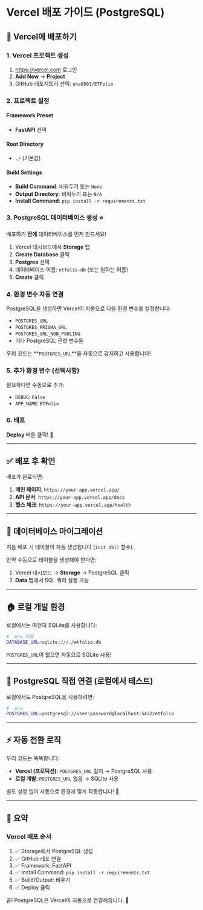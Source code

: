 # Vercel 배포 가이드 (PostgreSQL)

## 🚀 Vercel에 배포하기

### 1. Vercel 프로젝트 생성
1. https://vercel.com 로그인
2. **Add New** → **Project**
3. GitHub 레포지토리 선택: `una0801/ETFolio`

### 2. 프로젝트 설정

#### Framework Preset
- **FastAPI** 선택

#### Root Directory
- `./` (기본값)

#### Build Settings
- **Build Command**: 비워두기 또는 `None`
- **Output Directory**: 비워두기 또는 `N/A`
- **Install Command**: `pip install -r requirements.txt`

### 3. PostgreSQL 데이터베이스 생성 ⭐

배포하기 **전에** 데이터베이스를 먼저 만드세요!

1. Vercel 대시보드에서 **Storage** 탭
2. **Create Database** 클릭
3. **Postgres** 선택
4. 데이터베이스 이름: `etfolio-db` (또는 원하는 이름)
5. **Create** 클릭

### 4. 환경 변수 자동 연결

PostgreSQL을 생성하면 Vercel이 자동으로 다음 환경 변수를 설정합니다:
- `POSTGRES_URL`
- `POSTGRES_PRISMA_URL`
- `POSTGRES_URL_NON_POOLING`
- 기타 PostgreSQL 관련 변수들

우리 코드는 **`POSTGRES_URL`**을 자동으로 감지하고 사용합니다!

### 5. 추가 환경 변수 (선택사항)

필요하다면 수동으로 추가:
- `DEBUG`: `False`
- `APP_NAME`: `ETFolio`

### 6. 배포
**Deploy** 버튼 클릭! 🚀

---

## ✅ 배포 후 확인

배포가 완료되면:
1. **메인 페이지**: `https://your-app.vercel.app/`
2. **API 문서**: `https://your-app.vercel.app/docs`
3. **헬스 체크**: `https://your-app.vercel.app/health`

---

## 🔄 데이터베이스 마이그레이션

처음 배포 시 테이블이 자동 생성됩니다 (`init_db()` 함수).

만약 수동으로 테이블을 생성해야 한다면:
1. Vercel 대시보드 → **Storage** → PostgreSQL 클릭
2. **Data** 탭에서 SQL 쿼리 실행 가능

---

## 🏠 로컬 개발 환경

로컬에서는 여전히 SQLite를 사용합니다:
```bash
# .env 파일
DATABASE_URL=sqlite:///./etfolio.db
```

`POSTGRES_URL`이 없으면 자동으로 SQLite 사용!

---

## 🔧 PostgreSQL 직접 연결 (로컬에서 테스트)

로컬에서도 PostgreSQL을 사용하려면:
```bash
# .env
POSTGRES_URL=postgresql://user:password@localhost:5432/etfolio
```

---

## ⚡ 자동 전환 로직

우리 코드는 똑똑합니다:
- **Vercel (프로덕션)**: `POSTGRES_URL` 감지 → PostgreSQL 사용
- **로컬 개발**: `POSTGRES_URL` 없음 → SQLite 사용

별도 설정 없이 자동으로 환경에 맞게 작동합니다! 🎉

---

## 📝 요약

### Vercel 배포 순서
1. ✅ Storage에서 PostgreSQL 생성
2. ✅ GitHub 레포 연결
3. ✅ Framework: FastAPI
4. ✅ Install Command: `pip install -r requirements.txt`
5. ✅ Build/Output: 비우기
6. ✅ Deploy 클릭

끝! PostgreSQL은 Vercel이 자동으로 연결해줍니다. 🚀

